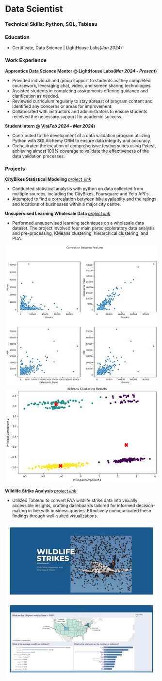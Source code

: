 # Data Scientist
### Technical Skills: Python, SQL, Tableau
### Education
- Certificate, Data Science | LightHouse Labs(_Jan 2024_)
    
### Work Experience

**Apprentice Data Science Mentor @ LightHouse Labs(_Mar 2024_ - _Present_)**

- Provided individual and group support to students as they completed coursework, leveraging chat, video, and screen sharing technologies.
- Assisted students in completing assignments offering guidance and clarification as needed.
- Reviewed curriculum regularly to stay abreast of program content and identified any concerns or areas for improvement.
- Collaborated with instructors and administrators to ensure students received the necessary support for academic success.

**Student Intern @ [Via](https://www.solvewithvia.com/)(_Feb 2024_ - _Mar 2024_)**

- Contributed to the development of a data validation program utilizing Python with SQLAlchemy ORM to ensure data integrity and accuracy.
- Orchestrated the creation of comprehensive testing suites using Pytest, achieving almost 100% coverage to validate the effectiveness of the data validation processes.
  
### Projects
**CityBikes Statistical Modeling** [_project_link_](https://github.com/Kanustu/CityBikes-Statistical-Modeling)
- Conducted statistical analysis with python on data collected from multiple sources, including the CityBikes, Foursquare and Yelp API's.
- Attempted to find a correalation between bike availabilty and the ratings and locations of businesses within a major city centre.



**Unsupervised Learning Wholesale Data** [_project link_](https://github.com/Kanustu/Unsupervised_Learning_Wholesale_Data)

- Performed unsupervised learning techniques on a wholesale data dataset. The project involved four main parts: exploratory data analysis and pre-processing, KMeans clustering, hierarchical clustering, and PCA.

![unsupervised_learning_example](assets/unsupervised_example.png)
![unsupervised learning example2](assets/unsupervised_example2.png)

**Wildlife Strike Analysis** [_project link_](https://github.com/Kanustu/Wildlife_Strike_Analysis)

- Utilized Tableau to convert FAA wildlife strike data into visually accessible insights, crafting dashboards tailored for informed decision-making in line with business queries. Effectively communicated these findings through well-suited visualizations.
  
![project_example1](assets/wildlife_strikes_title.png)
![project_example](assets/wildlife_example.png)



